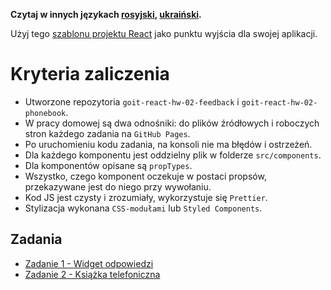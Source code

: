 **Czytaj w innych językach [rosyjski](README.md), [ukraiński](README.ua.md).**

Użyj tego
[szablonu projektu React](https://github.com/goitacademy/react-homework-template#readme)
jako punktu wyjścia dla swojej aplikacji.

# Kryteria zaliczenia

- Utworzone repozytoria `goit-react-hw-02-feedback` i
  `goit-react-hw-02-phonebook`.
- W pracy domowej są dwa odnośniki: do plików źródłowych i roboczych stron
  każdego zadania na `GitHub Pages`.
- Po uruchomieniu kodu zadania, na konsoli nie ma błędów i ostrzeżeń.
- Dla każdego komponentu jest oddzielny plik w folderze `src/components`.
- Dla komponentów opisane są `propTypes`.
- Wszystko, czego komponent oczekuje w postaci propsów, przekazywane jest do
  niego przy wywołaniu.
- Kod JS jest czysty i zrozumiały, wykorzystuje się `Prettier`.
- Stylizacja wykonana `CSS-modułami` lub `Styled Components`.

## Zadania

- [Zadanie 1 - Widget odpowiedzi](./feedback/README.pl.md)
- [Zadanie 2 - Książka telefoniczna](./phonebook/README.pl.md)
